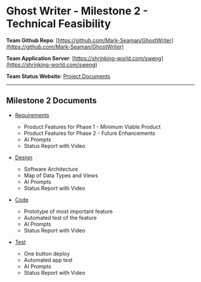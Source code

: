 # Ghost Writer - Milestone 2 - Technical Feasibility

**Team Github Repo**:  [https://github.com/Mark-Seaman/GhostWriter](https://github.com/Mark-Seaman/GhostWriter)

**Team Application Server**:  [https://shrinking-world.com/sweng](https://shrinking-world.com/sweng)

**Team Status Website**:  [Project Documents](https://github.com/Mark-Seaman/GhostWriter/tree/main/Documents)

---

## Milestone 2 Documents

* [Requirements](https://github.com/Mark-Seaman/GhostWriter/tree/main/Documents/Milestone-2/Requirements) 
    * Product Features for Phase 1 - Minimum Viable Product
    * Product Features for Phase 2 - Future Enhancements
    * AI Prompts
    * Status Report with Video

* [Design](https://github.com/Mark-Seaman/GhostWriter/tree/main/Documents/Milestone-2/Design)
    * Software Architecture
    * Map of Data Types and Views
    * AI Prompts
    * Status Report with Video

* [Code](https://github.com/Mark-Seaman/GhostWriter/tree/main/Documents/Milestone-2/Code)
    * Prototype of most important feature
    * Automated test of the feature
    * AI Prompts
    * Status Report with Video

* [Test](https://github.com/Mark-Seaman/GhostWriter/tree/main/Documents/Milestone-2/Test)
    * One button deploy
    * Automated app test
    * AI Prompts
    * Status Report with Video


